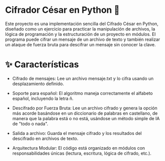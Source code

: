 # Cifrador César en Python 🔐
Este proyecto es una implementación sencilla del Cifrado César en Python, diseñado como un ejercicio para practicar la manipulación de archivos, la lógica de programación y la estructuración de un proyecto en módulos. El programa puede cifrar un mensaje de un archivo de texto y también realizar un ataque de fuerza bruta para descifrar un mensaje sin conocer la clave.

# ✨ Características
* Cifrado de mensajes: Lee un archivo mensaje.txt y lo cifra usando un desplazamiento definido.

* Soporte para español: El algoritmo maneja correctamente el alfabeto español, incluyendo la letra ñ.

* Descifrado por Fuerza Bruta: Lee un archivo cifrado y genera la opción más acorde basándose en un diccionario de palabras en castellano, de manera que la palabra está o no está, usándose un método simple de IA de "todo o nada".

* Salida a archivo: Guarda el mensaje cifrado y los resultados del descifrado en archivos de texto.

* Arquitectura Modular: El código está organizado en módulos con responsabilidades únicas (lectura, escritura, lógica de cifrado, etc.).
